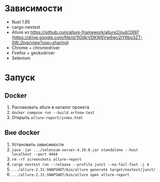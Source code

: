 # Зависимости

- Rust 1.85
- cargo-nextest
- Allure из https://github.com/allure-framework/allure2/pull/2697 (https://drive.google.com/file/d/1lOlArVDKW6Vw6wv2iY6bo3ZT-0W_0ivp/view?usp=sharing)
- Chrome + chromedriver
- Firefox + geckodriver
- Selenium

# Запуск
## Docker

1. Распаковать allure в каталог проекта
2. `docker compose run --build artnow-test`
3. Открыть `allure-report/index.html`

## Вне docker

1. Установить зависимости
2. `java -jar .../selenium-server-4.29.0.jar standalone --host localhost --port 4444`
3. `rm -rf screenshots allure-report`
4. `cargo nextest run --release --profile junit --no-fail-fast -j 4`
5. `.../allure-2.31-SNAPSHOT/bin/allure generate target/nextest/junit/`
6. `.../allure-2.31-SNAPSHOT/bin/allure open allure-report`